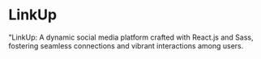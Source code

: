 # LinkUp
"LinkUp: A dynamic social media platform crafted with React.js and Sass, fostering seamless connections and vibrant interactions among users.
